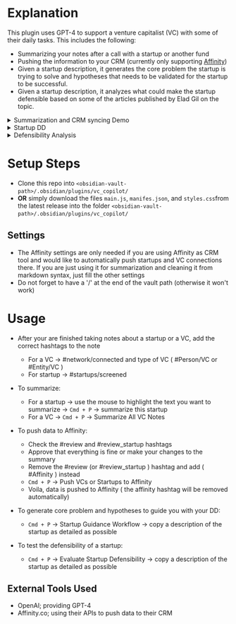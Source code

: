 # Explanation
This plugin uses GPT-4 to support a venture capitalist (VC) with some of their daily tasks. This includes the following:
- Summarizing your notes after a call with a startup or another fund
- Pushing the information to your CRM (currently only supporting [Affinity](https://www.affinity.co/))
- Given a startup description, it generates the core problem the startup is trying to solve and hypotheses that needs to be validated for the startup to be successful.
- Given a startup description, it analyzes what could make the startup defensible based on some of the articles published by Elad Gil on the topic.

<details>
<summary> Summarization and CRM syncing Demo </summary>

## Summarization and Affinity Sync
![screen-gif](./gifs/vc_wizard.gif)

</details>


<details>
<summary> Startup DD</summary>

## Startup DD support
![screen-gif](./gifs/dd.gif)
</details>

<details>
<summary> Defensibility Analysis</summary>

## Startup DD support
![screen-gif](./gifs/defensibility.gif)
</details>




# Setup Steps
- Clone this repo into `<obsidian-vault-path>/.obsidian/plugins/vc_copilot/`
- **OR** simply download the files `main.js`, `manifes.json`, and `styles.css`from the latest release into the folder `<obsidian-vault-path>/.obsidian/plugins/vc_copilot/` 

## Settings
- The Affinity settings are only needed if you are using Affinity as CRM tool and would like to automatically push startups and VC connections there. If you are just using it for summarization and cleaning it from markdown syntax, just fill the other settings
- Do not forget to have a '/' at the end of the vault path (otherwise it won't work)

# Usage
- After your are finished taking notes about a startup or a VC, add the correct hashtags to the note
	- For a VC -> #network/connected  and type of VC ( #Person/VC or #Entity/VC )
	- For startup -> #startups/screened 
- To summarize:
	- For a startup -> use the mouse to highlight the text you want to summarize -> `Cmd + P` -> summarize this startup
	- For a VC -> `Cmd + P` -> Summarize All VC Notes

- To push data to Affinity:
	- Check the #review and #review_startup hashtags
	- Approve that everything is fine or make your changes to the summary
	- Remove the #review (or #review_startup ) hashtag and add ( #Affinity ) instead
	- `Cmd + P` -> Push VCs or Startups to Affinity
	- Voila, data is pushed to Affinity ( the affinity hashtag will be removed automatically)

- To generate core problem and hypotheses to guide you with your DD:
	- `Cmd + P` -> Startup Guidance Workflow -> copy a description of the startup as detailed as possible

- To test the defensibility of a startup:
	- `Cmd + P` -> Evaluate Startup Defensibility -> copy a description of the startup as detailed as possible

 
## External Tools Used
- OpenAI; providing GPT-4
- Affinity.co; using their APIs to push data to their CRM
